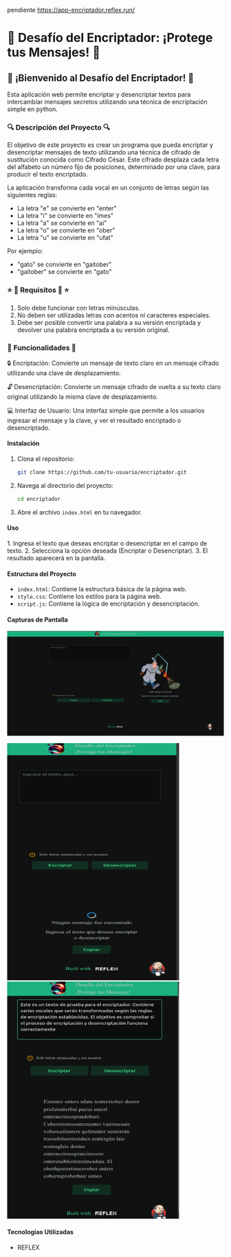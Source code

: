 pendiente https://app-encriptador.reflex.run/

<h1>🔐 Desafío del Encriptador: ¡Protege tus Mensajes! 🔐</h1>

<h2>🎉 ¡Bienvenido al Desafío del Encriptador! 🎉</h2>

Esta aplicación web permite encriptar y desencriptar textos para intercambiar mensajes secretos utilizando una técnica de encriptación simple en python.

<h3>🔍 Descripción del Proyecto 🔍</h3>
El objetivo de este proyecto es crear un programa que pueda encriptar y desencriptar mensajes de texto utilizando una técnica de cifrado de sustitución conocida como Cifrado César. Este cifrado desplaza cada letra del alfabeto un número fijo de posiciones, determinado por una clave, para producir el texto encriptado.

La aplicación transforma cada vocal en un conjunto de letras según las siguientes reglas:
- La letra "e" se convierte en "enter"
- La letra "i" se convierte en "imes"
- La letra "a" se convierte en "ai"
- La letra "o" se convierte en "ober"
- La letra "u" se convierte en "ufat"

Por ejemplo:
- "gato" se convierte en "gaitober"
- "gaitober" se convierte en "gato"

<h3>⭐ 📄 Requisitos 📄 ⭐</h3>

1. Solo debe funcionar con letras minúsculas.
2. No deben ser utilizadas letras con acentos ni caracteres especiales.
3. Debe ser posible convertir una palabra a su versión encriptada y devolver una palabra encriptada a su versión original.

<h3>🚀 Funcionalidades 🚀</h3>

🔒 Encriptación: Convierte un mensaje de texto claro en un mensaje cifrado utilizando una clave de desplazamiento.

🔓 Desencriptación: Convierte un mensaje cifrado de vuelta a su texto claro original utilizando la misma clave de desplazamiento.

💻 Interfaz de Usuario: Una interfaz simple que permite a los usuarios ingresar el mensaje y la clave, y ver el resultado encriptado o desencriptado.

 <h4>Instalación</h4>

1. Clona el repositorio:
    ```bash
    git clone https://github.com/tu-usuario/encriptador.git
    ```
2. Navega al directorio del proyecto:
    ```bash
    cd encriptador
    ```
3. Abre el archivo `index.html` en tu navegador.

<h4>Uso</h4>
1. Ingresa el texto que deseas encriptar o desencriptar en el campo de texto.
2. Selecciona la opción deseada (Encriptar o Desencriptar).
3. El resultado aparecerá en la pantalla.

<h4>Estructura del Proyecto</h4> 

- `index.html`: Contiene la estructura básica de la página web.
- `style.css`: Contiene los estilos para la página web.
- `script.js`: Contiene la lógica de encriptación y desencriptación.

<h4>Capturas de Pantalla
</h4>

![Captura de Pantalla](app/assets/encriptador.png)
<p float="left">
  <img src="app/assets/reponsive2.png" width="400" height="550" />
  <img src="app/assets/reponsive.png" width="400" height="550" />
</p>


<h4>Tecnologías Utilizadas</h4>

- REFLEX


